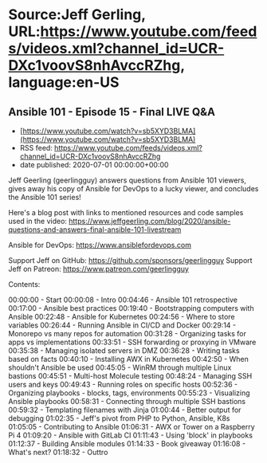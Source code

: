 # Source:Jeff Gerling, URL:https://www.youtube.com/feeds/videos.xml?channel_id=UCR-DXc1voovS8nhAvccRZhg, language:en-US

## Ansible 101 - Episode 15 - Final LIVE Q&A
 - [https://www.youtube.com/watch?v=sb5XYD3BLMA](https://www.youtube.com/watch?v=sb5XYD3BLMA)
 - RSS feed: https://www.youtube.com/feeds/videos.xml?channel_id=UCR-DXc1voovS8nhAvccRZhg
 - date published: 2020-07-01 00:00:00+00:00

Jeff Geerling (geerlingguy) answers questions from Ansible 101 viewers, gives away his copy of Ansible for DevOps to a lucky viewer, and concludes the Ansible 101 series!

Here's a blog post with links to mentioned resources and code samples used in the video: https://www.jeffgeerling.com/blog/2020/ansible-questions-and-answers-final-ansible-101-livestream

Ansible for DevOps: https://www.ansiblefordevops.com

Support Jeff on GitHub: https://github.com/sponsors/geerlingguy
Support Jeff on Patreon: https://www.patreon.com/geerlingguy

Contents:

00:00:00 - Start
00:00:08 - Intro
00:04:46 - Ansible 101 retrospective
00:17:00 - Ansible best practices
00:19:40 - Bootstrapping computers with Ansible
00:22:48 - Ansible for Kubernetes
00:24:56 - Where to store variables
00:26:44 - Running Ansible in CI/CD and Docker
00:29:14 - Monorepo vs many repos for automation
00:31:28 - Organizing tasks for apps vs implementations
00:33:51 - SSH forwarding or proxying in VMware
00:35:38 - Managing isolated servers in DMZ
00:36:28 - Writing tasks based on facts
00:40:10 - Installing AWX in Kubernetes
00:42:50 - When shouldn't Ansible be used
00:45:05 - WinRM through multiple Linux bastions
00:45:51 - Multi-host Molecule testing
00:48:24 - Managing SSH users and keys
00:49:43 - Running roles on specific hosts
00:52:36 - Organizing playbooks - blocks, tags, environments
00:55:23 - Visualizing Ansible playbooks
00:58:31 - Connecting through multiple SSH bastions
00:59:32 - Templating filenames with Jinja
01:00:44 - Better output for debugging
01:02:35 - Jeff's pivot from PHP to Python, Ansible, K8s
01:05:05 - Contributing to Ansible
01:06:31 - AWX or Tower on a Raspberry Pi 4
01:09:20 - Ansible with GitLab CI
01:11:43 - Using 'block' in playbooks
01:12:37 - Building Ansible modules
01:14:33 - Book giveaway
01:16:08 - What's next?
01:18:32 - Outtro

